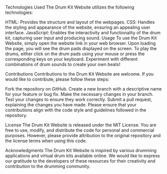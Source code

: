 
Technologies Used
The Drum Kit Website utilizes the following technologies:

HTML: Provides the structure and layout of the webpages.
CSS: Handles the styling and appearance of the website, ensuring an appealing user interface.
JavaScript: Enables the interactivity and functionality of the drum kit, capturing user input and producing sound.
Usage
To use the Drum Kit Website, simply open the website link in your web browser. Upon loading the page, you will see the drum pads displayed on the screen. To play the drums, either click on the drum pads using your mouse or press the corresponding keys on your keyboard. Experiment with different combinations of drum sounds to create your own beats!

Contributions
Contributions to the Drum Kit Website are welcome. If you would like to contribute, please follow these steps:

Fork the repository on GitHub.
Create a new branch with a descriptive name for your feature or bug fix.
Make the necessary changes in your branch.
Test your changes to ensure they work correctly.
Submit a pull request, explaining the changes you have made.
Please ensure that your contributions align with the code style and guidelines followed in the repository.

License
The Drum Kit Website is released under the MIT License. You are free to use, modify, and distribute the code for personal and commercial purposes. However, please provide attribution to the original repository and the license terms when using this code.

Acknowledgments
The Drum Kit Website is inspired by various drumming applications and virtual drum kits available online. We would like to express our gratitude to the developers of these resources for their creativity and contribution to the drumming community.
